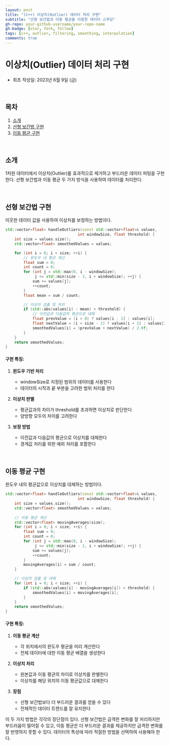 ```yaml
---
layout: post
title: "(C++) 이상치(Outlier) 데이터 처리 구현"
subtitle: "선형 보간법과 이동 평균을 이용한 데이터 스무딩"
gh-repo: your-github-username/your-repo-name
gh-badge: [star, fork, follow]
tags: [c++, outlier, filtering, smoothing, interpolation]
comments: true
---
```


# 이상치(Outlier) 데이터 처리 구현
- 최초 작성일: 2023년 6월 9일 (금)

<br/>

## 목차
1. [소개](#소개)
2. [선형 보간법 구현](#선형-보간법-구현)
3. [이동 평균 구현](#이동-평균-구현)

<br/>

## 소개
1차원 데이터에서 이상치(Outlier)를 효과적으로 제거하고 부드러운 데이터 피팅을 구현한다. 선형 보간법과 이동 평균 두 가지 방식을 사용하여 데이터를 처리한다.

<br/>

## 선형 보간법 구현
이웃한 데이터 값을 사용하여 이상치를 보정하는 방법이다.

```cpp
std::vector<float> handleOutliers(const std::vector<float>& values, 
                                int windowSize, float threshold) {
    int size = values.size();
    std::vector<float> smoothedValues = values;

    for (int i = 0; i < size; ++i) {
        // 윈도우 내 평균 계산
        float sum = 0;
        int count = 0;
        for (int j = std::max(0, i - windowSize); 
             j <= std::min(size - 1, i + windowSize); ++j) {
            sum += values[j];
            ++count;
        }
        float mean = sum / count;

        // 이상치 검출 및 처리
        if (std::abs(values[i] - mean) > threshold) {
            // 이전값과 다음값의 평균으로 대체
            float prevValue = (i > 0) ? values[i - 1] : values[i];
            float nextValue = (i < size - 1) ? values[i + 1] : values[i];
            smoothedValues[i] = (prevValue + nextValue) / 2.0f;
        }
    }
    return smoothedValues;
}
```

#### 구현 특징:
1. **윈도우 기반 처리**
   - windowSize로 지정된 범위의 데이터를 사용한다
   - 데이터의 시작과 끝 부분을 고려한 범위 처리를 한다

2. **이상치 판별**
   - 평균값과의 차이가 threshold를 초과하면 이상치로 판단한다
   - 양방향 모두의 차이를 고려한다

3. **보정 방법**
   - 이전값과 다음값의 평균으로 이상치를 대체한다
   - 경계값 처리를 위한 예외 처리를 포함한다

<br/>

## 이동 평균 구현
윈도우 내의 평균값으로 이상치를 대체하는 방법이다.

```cpp
std::vector<float> handleOutliers(const std::vector<float>& values, 
                                int windowSize, float threshold) {
    int size = values.size();
    std::vector<float> smoothedValues = values;
    
    // 이동 평균 계산
    std::vector<float> movingAverages(size);
    for (int i = 0; i < size; ++i) {
        float sum = 0;
        int count = 0;
        for (int j = std::max(0, i - windowSize); 
             j <= std::min(size - 1, i + windowSize); ++j) {
            sum += values[j];
            ++count;
        }
        movingAverages[i] = sum / count;
    }

    // 이상치 검출 및 대체
    for (int i = 0; i < size; ++i) {
        if (std::abs(values[i] - movingAverages[i]) > threshold) {
            smoothedValues[i] = movingAverages[i];
        }
    }
    return smoothedValues;
}
```

#### 구현 특징:
1. **이동 평균 계산**
   - 각 위치에서의 윈도우 평균을 미리 계산한다
   - 전체 데이터에 대한 이동 평균 배열을 생성한다

2. **이상치 처리**
   - 원본값과 이동 평균의 차이로 이상치를 판별한다
   - 이상치를 해당 위치의 이동 평균값으로 대체한다

3. **장점**
   - 선형 보간법보다 더 부드러운 결과를 얻을 수 있다
   - 전체적인 데이터 트렌드를 잘 유지한다

이 두 가지 방법은 각각의 장단점이 있다. 선형 보간법은 급격한 변화를 잘 처리하지만 부드러움이 떨어질 수 있고, 이동 평균은 더 부드러운 결과를 제공하지만 급격한 변화를 잘 반영하지 못할 수 있다. 데이터의 특성에 따라 적절한 방법을 선택하여 사용해야 한다.
